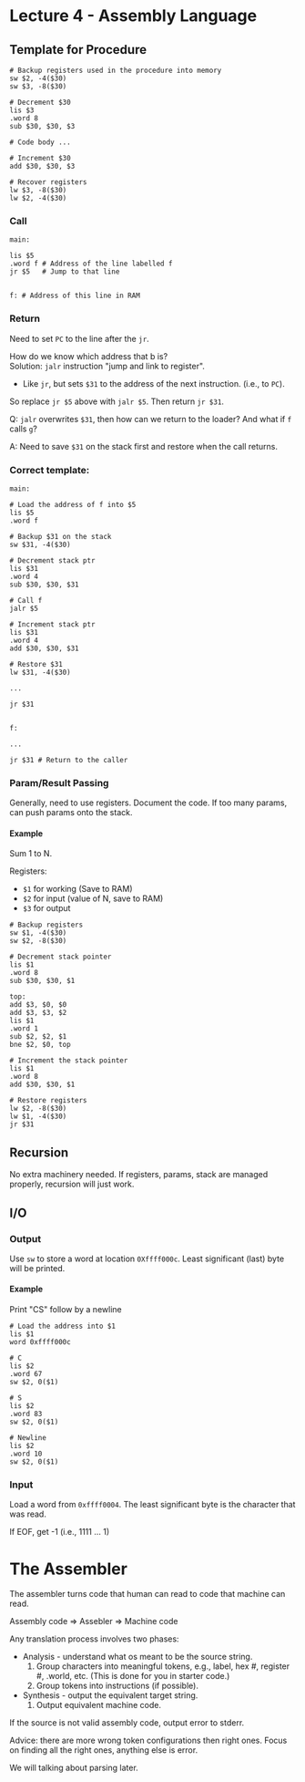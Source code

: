 # Lecture 4 - Assembly Language

## Template for Procedure


```
# Backup registers used in the procedure into memory
sw $2, -4($30)
sw $3, -8($30)

# Decrement $30
lis $3
.word 8
sub $30, $30, $3

# Code body ...

# Increment $30
add $30, $30, $3

# Recover registers
lw $3, -8($30)
lw $2, -4($30)
```

### Call
```
main:

lis $5
.word f # Address of the line labelled f
jr $5   # Jump to that line


f: # Address of this line in RAM

```

### Return
Need to set `PC` to the line after the `jr`.

How do we know which address that b is?  
Solution: `jalr` instruction "jump and link to register".

- Like `jr`, but sets `$31` to the address of the next instruction. (i.e., to `PC`).

So replace `jr $5` above with `jalr $5`. Then return `jr $31`.

Q: `jalr` overwrites `$31`, then how can we return to the loader? And what if `f` calls `g`?

A: Need to save `$31` on the stack first and restore when the call returns.

### Correct template:

```
main:

# Load the address of f into $5
lis $5
.word f

# Backup $31 on the stack
sw $31, -4($30)

# Decrement stack ptr
lis $31
.word 4
sub $30, $30, $31

# Call f
jalr $5

# Increment stack ptr
lis $31
.word 4
add $30, $30, $31

# Restore $31
lw $31, -4($30)

...

jr $31


f:

...

jr $31 # Return to the caller
```

### Param/Result Passing

Generally, need to use registers. Document the code. If too many params, can push params onto the stack.

#### Example
Sum 1 to N.  

Registers:

- `$1` for working (Save to RAM)
- `$2` for input (value of N, save to RAM)
- `$3` for output

```
# Backup registers
sw $1, -4($30)
sw $2, -8($30)

# Decrement stack pointer
lis $1
.word 8
sub $30, $30, $1

top:
add $3, $0, $0
add $3, $3, $2
lis $1
.word 1
sub $2, $2, $1
bne $2, $0, top

# Increment the stack pointer
lis $1
.word 8
add $30, $30, $1

# Restore registers
lw $2, -8($30)
lw $1, -4($30)
jr $31

```

## Recursion

No extra machinery needed. If registers, params, stack are managed properly, recursion will just work.

## I/O

### Output

Use `sw` to store a word at location `0Xffff000c`. Least significant (last) byte will be printed.

#### Example

Print "CS" follow by a newline

```
# Load the address into $1
lis $1
word 0xffff000c

# C
lis $2
.word 67
sw $2, 0($1)

# S
lis $2
.word 83
sw $2, 0($1)

# Newline
lis $2
.word 10
sw $2, 0($1)
```


### Input

Load a word from `0xffff0004`. The least significant byte is the character that was read.

If EOF, get -1 (i.e., 1111 ... 1)


# The Assembler

The assembler turns code that human can read to code that machine can read.  

Assembly code => Assebler => Machine code 

Any translation process involves two phases:

- Analysis - understand what os meant to be the source string.
	1. Group characters into meaningful tokens, e.g., label, hex #, register #, .world, etc. (This is done for you in starter code.)
	2. Group tokens into instructions (if possible).
- Synthesis - output the equivalent target string.
	1. Output equivalent machine code.

If the source is not valid assembly code, output error to stderr.

Advice: there are more wrong token configurations then right ones. Focus on finding all the right ones, anything else is error.

We will talking about parsing later.
